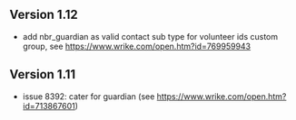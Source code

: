 ## Version 1.12
* add nbr_guardian as valid contact sub type for volunteer ids custom group, see https://www.wrike.com/open.htm?id=769959943

## Version 1.11
* issue 8392: cater for guardian (see https://www.wrike.com/open.htm?id=713867601)
